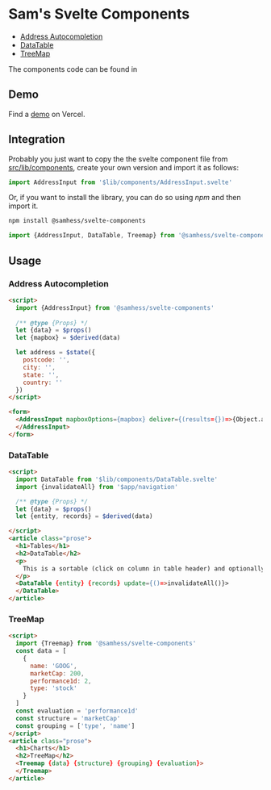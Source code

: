 # Sam's Svelte Components

* [Address Autocompletion](src/routes/components/forms)
* [DataTable](src/routes/components/tables)
* [TreeMap](src/routes/components/charts)

The components code can be found in 

## Demo
Find a [demo](https://svelte-components-black.vercel.app) on Vercel.

## Integration
Probably you just want to copy the the svelte component file from [src/lib/components](src/lib/components), create your own version and import it as follows:
```js
import AddressInput from '$lib/components/AddressInput.svelte'
```
Or, if you want to install the library, you can do so using *npm* and then import it.
```bash
npm install @samhess/svelte-components
```
```js
import {AddressInput, DataTable, Treemap} from '@samhess/svelte-components'
```

## Usage
### Address Autocompletion
```html
<script>
  import {AddressInput} from '@samhess/svelte-components'
  
  /** @type {Props} */
  let {data} = $props()
  let {mapbox} = $derived(data)

  let address = $state({
    postcode: '', 
    city: '', 
    state: '', 
    country: ''
  })
</script>

<form>
  <AddressInput mapboxOptions={mapbox} deliver={(results={})=>{Object.assign(address,results)}}>
  </AddressInput>
</form>
```

### DataTable
```html
<script>
  import DataTable from '$lib/components/DataTable.svelte'
  import {invalidateAll} from '$app/navigation'

  /** @type {Props} */
  let {data} = $props()
  let {entity, records} = $derived(data)

</script>
<article class="prose">
  <h1>Tables</h1>
  <h2>DataTable</h2>
  <p>
    This is a sortable (click on column in table header) and optionally editable (double click on table row) data table.
  </p>
  <DataTable {entity} {records} update={()=>invalidateAll()}>
  </DataTable>
</article>
```

### TreeMap
```html
<script>
  import {Treemap} from '@samhess/svelte-components'
  const data = [
    {
      name: 'GOOG',
      marketCap: 200,
      performance1d: 2,
      type: 'stock'
    }
  ]
  const evaluation = 'performance1d'
  const structure = 'marketCap'
  const grouping = ['type', 'name']
</script>
<article class="prose">
  <h1>Charts</h1>
  <h2>TreeMap</h2>
  <Treemap {data} {structure} {grouping} {evaluation}>
  </Treemap>
</article>
```